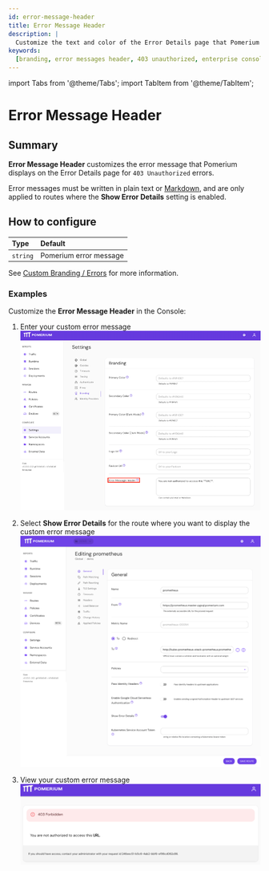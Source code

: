 ```yaml
---
id: error-message-header
title: Error Message Header
description: |
  Customize the text and color of the Error Details page that Pomerium throws for 403 Unauthorized errors.
keywords:
  [branding, error messages header, 403 unauthorized, enterprise console]
---
```


import Tabs from '@theme/Tabs'; import TabItem from '@theme/TabItem';

# Error Message Header

## Summary

**Error Message Header** customizes the error message that Pomerium displays on the Error Details page for `403 Unauthorized` errors.

Error messages must be written in plain text or [Markdown](https://www.markdownguide.org/basic-syntax/), and are only applied to routes where the **Show Error Details** setting is enabled.

## How to configure

| **Type** | **Default**            |
| :------- | :--------------------- |
| `string` | Pomerium error message |

See [Custom Branding / Errors](/docs/capabilities/branding) for more information.

### Examples

Customize the **Error Message Header** in the Console:

1. Enter your custom error message ![Error message box](./img/branding-error-message-header.png)

1. Select **Show Error Details** for the route where you want to display the custom error message ![Show error details for a specific route](./img/branding-show-error-details.png)

1. View your custom error message ![Shows custom error message](./img/branding-custom-error-message.png)
